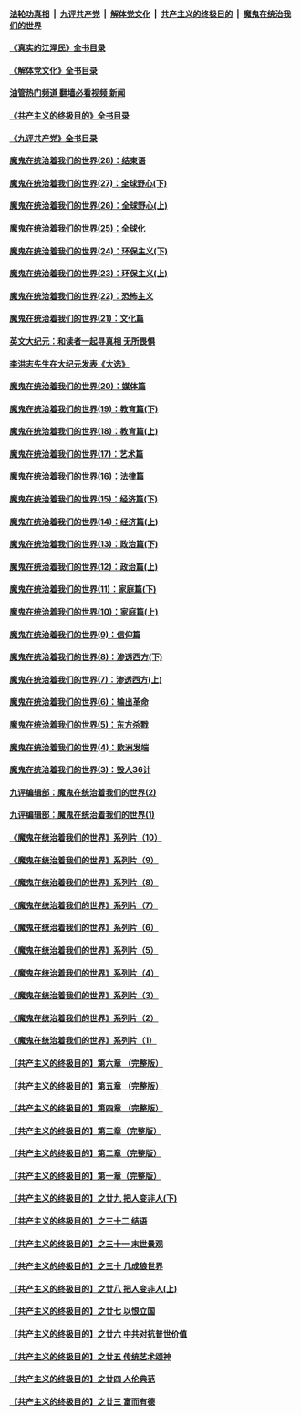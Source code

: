 ####  [法轮功真相](../../../../basic/blob/master/README.md?t=06160232) &nbsp;|&nbsp; [九评共产党](../../../../9ping.md/blob/master/README.md?t=06160232) &nbsp;|&nbsp; [解体党文化](../../../../jtdwh.md/blob/master/README.md?t=06160232)  &nbsp;|&nbsp; [共产主义的终极目的](../../../../gczydzjmd.md/blob/master/README.md?t=06160232) &nbsp;|&nbsp; [魔鬼在统治我们的世界](../../../../mgztzwmdsj.md/blob/master/README.md?t=06160232) 

#### [《真实的江泽民》全书目录](../pages/nsc422/n13721399.md?t=06160232) 

#### [《解体党文化》全书目录](../pages/nsc422/n13721157.md?t=06160232) 

#### [油管热门频道 翻墙必看视频 新闻](http://45.76.130.85:81/youtube.html?06160232)

#### [《共产主义的终极目的》全书目录](../pages/nsc422/n13721048.md?t=06160232) 

#### [《九评共产党》全书目录](../pages/nsc422/n13708085.md?t=06160232) 

#### [魔鬼在统治着我们的世界(28)：结束语](../pages/nsc422/n10936246.md?t=06160232) 

#### [魔鬼在统治着我们的世界(27)：全球野心(下)](../pages/nsc422/n10928319.md?t=06160232) 

#### [魔鬼在统治着我们的世界(26)：全球野心(上)](../pages/nsc422/n10900318.md?t=06160232) 

#### [魔鬼在统治着我们的世界(25)：全球化](../pages/nsc422/n10788205.md?t=06160232) 

#### [魔鬼在统治着我们的世界(24)：环保主义(下)](../pages/nsc422/n10695307.md?t=06160232) 

#### [魔鬼在统治着我们的世界(23)：环保主义(上)](../pages/nsc422/n10688613.md?t=06160232) 

#### [魔鬼在统治着我们的世界(22)：恐怖主义](../pages/nsc422/n10614727.md?t=06160232) 

#### [魔鬼在统治着我们的世界(21)：文化篇](../pages/nsc422/n10597706.md?t=06160232) 

#### [英文大纪元：和读者一起寻真相 无所畏惧](../pages/nsc422/n12542027.md?t=06160232) 

#### [李洪志先生在大纪元发表《大选》](../pages/nsc422/n12534746.md?t=06160232) 

#### [魔鬼在统治着我们的世界(20)：媒体篇](../pages/nsc422/n10586579.md?t=06160232) 

#### [魔鬼在统治着我们的世界(19)：教育篇(下)](../pages/nsc422/n10564808.md?t=06160232) 

#### [魔鬼在统治着我们的世界(18)：教育篇(上)](../pages/nsc422/n10526970.md?t=06160232) 

#### [魔鬼在统治着我们的世界(17)：艺术篇](../pages/nsc422/n10499093.md?t=06160232) 

#### [魔鬼在统治着我们的世界(16)：法律篇](../pages/nsc422/n10485969.md?t=06160232) 

#### [魔鬼在统治着我们的世界(15)：经济篇(下)](../pages/nsc422/n10469975.md?t=06160232) 

#### [魔鬼在统治着我们的世界(14)：经济篇(上)](../pages/nsc422/n10457370.md?t=06160232) 

#### [魔鬼在统治着我们的世界(13)：政治篇(下)](../pages/nsc422/n10448270.md?t=06160232) 

#### [魔鬼在统治着我们的世界(12)：政治篇(上)](../pages/nsc422/n10444576.md?t=06160232) 

#### [魔鬼在统治着我们的世界(11)：家庭篇(下)](../pages/nsc422/n10440961.md?t=06160232) 

#### [魔鬼在统治着我们的世界(10)：家庭篇(上)](../pages/nsc422/n10435448.md?t=06160232) 

#### [魔鬼在统治着我们的世界(9)：信仰篇](../pages/nsc422/n10432159.md?t=06160232) 

#### [魔鬼在统治着我们的世界(8)：渗透西方(下)](../pages/nsc422/n10429603.md?t=06160232) 

#### [魔鬼在统治着我们的世界(7)：渗透西方(上)](../pages/nsc422/n10426013.md?t=06160232) 

#### [魔鬼在统治着我们的世界(6)：输出革命](../pages/nsc422/n10421536.md?t=06160232) 

#### [魔鬼在统治着我们的世界(5)：东方杀戮](../pages/nsc422/n10417707.md?t=06160232) 

#### [魔鬼在统治着我们的世界(4)：欧洲发端](../pages/nsc422/n10414890.md?t=06160232) 

#### [魔鬼在统治着我们的世界(3)：毁人36计](../pages/nsc422/n10411583.md?t=06160232) 

#### [九评编辑部：魔鬼在统治着我们的世界(2)](../pages/nsc422/n10410036.md?t=06160232) 

#### [九评编辑部：魔鬼在统治着我们的世界(1)](../pages/nsc422/n10406825.md?t=06160232) 

#### [《魔鬼在统治着我们的世界》系列片（10）](../pages/nsc422/n12292670.md?t=06160232) 

#### [《魔鬼在统治着我们的世界》系列片（9）](../pages/nsc422/n12290859.md?t=06160232) 

#### [《魔鬼在统治着我们的世界》系列片（8）](../pages/nsc422/n12287445.md?t=06160232) 

#### [《魔鬼在统治着我们的世界》系列片（7）](../pages/nsc422/n12283425.md?t=06160232) 

#### [《魔鬼在统治着我们的世界》系列片（6）](../pages/nsc422/n12282314.md?t=06160232) 

#### [《魔鬼在统治着我们的世界》系列片（5）](../pages/nsc422/n12281419.md?t=06160232) 

#### [《魔鬼在统治着我们的世界》系列片（4）](../pages/nsc422/n12274024.md?t=06160232) 

#### [《魔鬼在统治着我们的世界》系列片（3）](../pages/nsc422/n12271322.md?t=06160232) 

#### [《魔鬼在统治着我们的世界》系列片（2）](../pages/nsc422/n12269049.md?t=06160232) 

#### [《魔鬼在统治着我们的世界》系列片（1）](../pages/nsc422/n12267575.md?t=06160232) 

#### [【共产主义的终极目的】第六章 （完整版）](../pages/nsc422/n11428913.md?t=06160232) 

#### [【共产主义的终极目的】第五章 （完整版）](../pages/nsc422/n11428912.md?t=06160232) 

#### [【共产主义的终极目的】第四章 （完整版）](../pages/nsc422/n11428907.md?t=06160232) 

#### [【共产主义的终极目的】第三章（完整版）](../pages/nsc422/n11428848.md?t=06160232) 

#### [【共产主义的终极目的】第二章（完整版）](../pages/nsc422/n11428831.md?t=06160232) 

#### [【共产主义的终极目的】第一章（完整版）](../pages/nsc422/n11417651.md?t=06160232) 

#### [【共产主义的终极目的】之廿九 把人变非人(下)](../pages/nsc422/n11344140.md?t=06160232) 

#### [【共产主义的终极目的】之三十二 结语](../pages/nsc422/n11360535.md?t=06160232) 

#### [【共产主义的终极目的】之三十一 末世景观](../pages/nsc422/n11351129.md?t=06160232) 

#### [【共产主义的终极目的】之三十 几成狼世界](../pages/nsc422/n11348280.md?t=06160232) 

#### [【共产主义的终极目的】之廿八 把人变非人(上)](../pages/nsc422/n11340492.md?t=06160232) 

#### [【共产主义的终极目的】之廿七 以恨立国](../pages/nsc422/n11336944.md?t=06160232) 

#### [【共产主义的终极目的】之廿六 中共对抗普世价值](../pages/nsc422/n11324785.md?t=06160232) 

#### [【共产主义的终极目的】之廿五 传统艺术颂神](../pages/nsc422/n11296396.md?t=06160232) 

#### [【共产主义的终极目的】之廿四 人伦典范](../pages/nsc422/n11296397.md?t=06160232) 

#### [【共产主义的终极目的】之廿三 富而有德](../pages/nsc422/n11283598.md?t=06160232) 

<img src='http://gfw-breaker.win/goodnews/indexes/nsc422.md' width='0px' height='0px'/>
